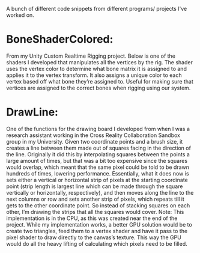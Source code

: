A bunch of different code snippets from different programs/ projects I've worked on.

# BoneShaderColored:
From my Unity Custom Realtime Rigging project. Below is one of the shaders I developed that manipulates all the vertices by the rig. The shader uses the vertex color to determine what bone matrix it is assigned to and applies it to the vertex transform. It also assigns a unique color to each vertex based off what bone they’re assigned to. Useful for making sure that vertices are assigned to the correct bones when rigging using our system.

# DrawLine:
One of the functions for the drawing board I developed from when I was a research assistant working in the Cross Reality Collaboration Sandbox group in my University. Given two coordinate points and a brush size, it creates a line between them made out of squares facing in the direction of the line. Originally it did this by interpolating squares between the points a large amount of times, but that was a bit too expensive since the squares would overlap, which meant that the same pixel could be told to be drawn hundreds of times, lowering performance.
Essentially, what it does now is sets either a vertical or horizontal strip of pixels at the starting coordinate point (strip length is largest line which can be made through the square vertically or horizontally, respectively), and then moves along the line to the next columns or row and sets another strip of pixels, which repeats till it gets to the other coordinate point. So instead of stacking squares on each other, I’m drawing the strips that all the squares would cover.
Note: This implementation is in the CPU, as this was created near the end of the project. While my implementation works, a better GPU solution would be to create two triangles, feed them to a vertex shader and have it pass to the pixel shader to draw directly to the canvas’s texture. This way the GPU would do all the heavy lifting of calculating which pixels need to be filled.
